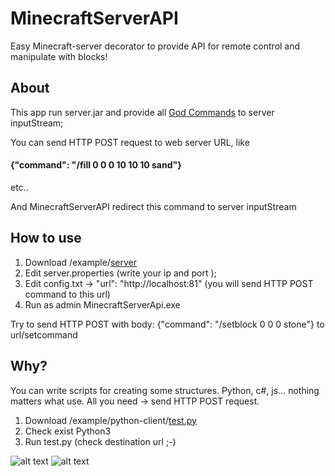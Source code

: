 # MinecraftServerAPI
Easy Minecraft-server decorator to provide API for remote control and manipulate with blocks!

## About
This app run server.jar and provide all [God Commands](http://minecraft.gamepedia.com/Commands) to server inputStream;

You can send HTTP POST request to web server URL, 
like 
#### {"command": "/fill 0 0 0 10 10 10 sand"}
etc..

And MinecraftServerAPI redirect this command to server inputStream 

## How to use

1. Download /example/[server](https://github.com/VasenevEA/MinecraftServerAPI/tree/master/example/server) 
2. Edit server.properties (write your ip and port );
3. Edit config.txt -> "url": "http://localhost:81" (you will send HTTP POST command to this url)
4. Run as admin MinecraftServerApi.exe

Try to send HTTP POST with body: {"command": "/setblock 0 0 0 stone"} to url/setcommand

## Why?
You can write scripts for creating some structures. Python, c#, js... nothing matters what use.
All you need -> send HTTP POST request.

1. Download /example/python-client/[test.py](https://github.com/VasenevEA/MinecraftServerAPI/tree/master/example/python-client/test.py) 
2. Check exist Python3
3. Run test.py (check destination url ;-)

![alt text](https://github.com/VasenevEA/MinecraftServerAPI/blob/master/example/train.gif)
![alt text](https://github.com/VasenevEA/MinecraftServerAPI/blob/master/example/walls.gif)
